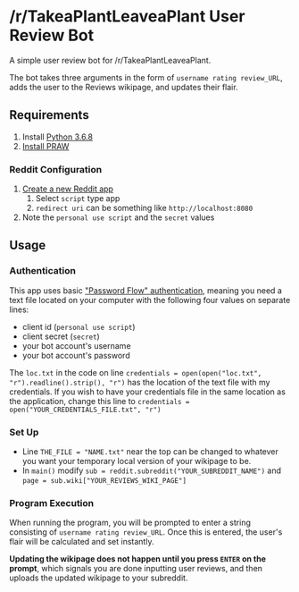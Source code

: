# /r/TakeaPlantLeaveaPlant User Review Bot
A simple user review bot for /r/TakeaPlantLeaveaPlant.

The bot takes three arguments in the form of `username rating review_URL`, adds the user to the Reviews wikipage, and updates their flair.

## Requirements
1. Install [Python 3.6.8](https://www.python.org/downloads/release/python-368/)
2. [Install PRAW](https://praw.readthedocs.io/en/latest/getting_started/installation.html)

### Reddit Configuration
1. [Create a new Reddit app](https://reddit.com/prefs/apps)
   1. Select `script` type app
   2. `redirect uri` can be something like `http://localhost:8080`
2. Note the `personal use script` and the `secret` values

## Usage
### Authentication
This app uses basic ["Password Flow" authentication](https://praw.readthedocs.io/en/latest/getting_started/authentication.html#password-flow), meaning you need a text file located on your computer with the following four values on separate lines:
* client id (`personal use script`)
* client secret (`secret`)
* your bot account's username
* your bot account's password

The `loc.txt` in the code on line `credentials = open(open("loc.txt", "r").readline().strip(), "r")` has the location of the text file with my credentials. If you wish to have your credentials file in the same location as the application, change this line to `credentials = open("YOUR_CREDENTIALS_FILE.txt", "r")`

### Set Up
* Line `THE_FILE = "NAME.txt"` near the top can be changed to whatever you want your temporary local version of your wikipage to be. 
* In `main()` modify `sub = reddit.subreddit("YOUR_SUBREDDIT_NAME")` and `page = sub.wiki["YOUR_REVIEWS_WIKI_PAGE"]`

### Program Execution
When running the program, you will be prompted to enter a string consisting of `username rating review_URL`. Once this is entered, the user's flair will be calculated and set instantly. 

**Updating the wikipage does not happen until you press `ENTER` on the prompt**, which signals you are done inputting user reviews, and then uploads the updated wikipage to your subreddit.
